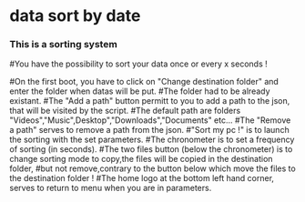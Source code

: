 # data sort by date
### This is a sorting system

#You have the possibility to sort your data once or every x seconds !

#On the first boot, you have to click on "Change destination folder" and enter the folder when datas will be put.
#The folder had to be already existant.
#The "Add a path" button permitt to you to add a path to the json, that will be visited by the script.
#The default path are folders "Videos","Music",Desktop","Downloads","Documents" etc...
#The "Remove a path" serves to remove a path from the json.
#"Sort my pc !" is to launch the sorting with the set parameters.
#The chronometer is to set a frequency of sorting (in seconds).
#The two files button (below the chronometer) is to change sorting mode to copy,the files will be copied in the destination folder,
#but not remove,contrary to the button below which move the files to the destination folder ! 
#The home logo at the bottom left hand corner, serves to return to menu when you are in parameters.
